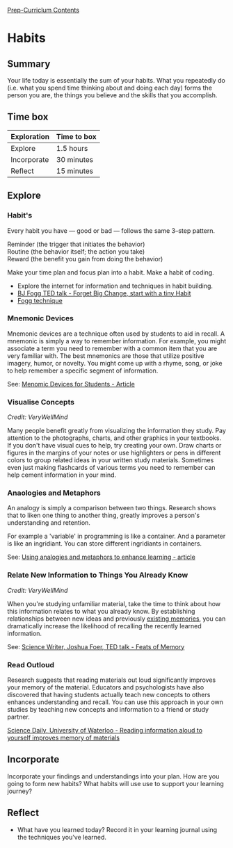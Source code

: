 [Prep-Curriclum Contents](README.md)

# Habits 

## Summary
Your life today is essentially the sum of your habits. What you repeatedly do (i.e. what you spend time thinking about and doing each day) forms the person you are, the things you believe and the skills that you accomplish. 

## Time box

Exploration | Time to box |
------------|----------|
Explore | 1.5 hours 
Incorporate | 30 minutes
Reflect  | 15 minutes |


## Explore

### Habit's
Every habit you have — good or bad — follows the same 3–step pattern.

Reminder (the trigger that initiates the behavior)  
Routine (the behavior itself; the action you take)  
Reward (the benefit you gain from doing the behavior)  

Make your time plan and focus plan into a habit. Make a habit of coding. 

* Explore the internet for information and techniques in habit building. 
* [BJ Fogg TED talk - Forget Big Change, start with a tiny Habit](https://www.youtube.com/watch?v=AdKUJxjn-R8)
* [Fogg technique](http://www.foggmethod.com/)  



### Mnemonic Devices 
Mnemonic devices are a technique often used by students to aid in recall. A mnemonic is simply a way to remember information. For example, you might associate a term you need to remember with a common item that you are very familiar with. The best mnemonics are those that utilize positive imagery, humor, or novelty. You might come up with a rhyme, song, or joke to help remember a specific segment of information.

See: [Menomic Devices for Students - Article](https://www.thoughtco.com/mnemonic-devices-tools-7755?_ga=2.170012960.1857409999.1535866231-1765884573.1535866231)


### Visualise Concepts 
_Credit: VeryWellMind_    

Many people benefit greatly from visualizing the information they study. Pay attention to the photographs, charts, and other graphics in your textbooks. If you don't have visual cues to help, try creating your own. Draw charts or figures in the margins of your notes or use highlighters or pens in different colors to group related ideas in your written study materials. Sometimes even just making flashcards of various terms you need to remember can help cement information in your mind.

### Anaologies and Metaphors 
An analogy is simply a comparison between two things. 
Research shows that to liken one thing to another thing, greatly improves a person's understanding and retention. 

For example a 'variable' in programming is like a container. And a parameter is like an ingridiant. You can store different ingridiants in containers. 

See: [Using analogies and metaphors to enhance learning - article](https://www.dashe.com/blog/learning/analogies-metaphors-enhance-learning/)

### Relate New Information to Things You Already Know
_Credit: VeryWellMind_  

When you're studying unfamiliar material, take the time to think about how this information relates to what you already know. By establishing relationships between new ideas and previously [existing memories](https://www.verywellmind.com/great-ways-to-improve-your-memory-2795356), you can dramatically increase the likelihood of recalling the recently learned information.

See: [Science Writer, Joshua Foer, TED talk - Feats of Memory](https://www.ted.com/talks/joshua_foer_feats_of_memory_anyone_can_do?referrer=playlist-the_complexity_of_memory#t-96310)

### Read Outloud 
Research suggests that reading materials out loud significantly improves​ your memory of the material. Educators and psychologists have also discovered that having students actually teach new concepts to others enhances understanding and recall. You can use this approach in your own studies by teaching new concepts and information to a friend or study partner.

[Science Daily, University of Waterloo - Reading information aloud to yourself improves memory of materials](https://www.sciencedaily.com/releases/2017/12/171201090940.htm)

## Incorporate 
Incorporate your findings and understandings into your plan. How are you going to form new habits? What habits will use use to support your learning journey?

## Reflect 
* What have you learned today? Record it in your learning journal using the techniques you've learned. 